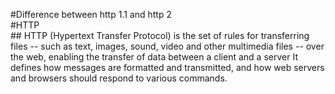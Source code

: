 #Difference between http 1.1 and http 2<br>
#HTTP<br>
    ## HTTP (Hypertext Transfer Protocol) is the set of rules for transferring files -- such as text, images, sound, video and other multimedia files -- over the web, enabling the transfer of data between a client and a server  It defines how messages are formatted and transmitted, and how web servers and browsers should respond to various commands.